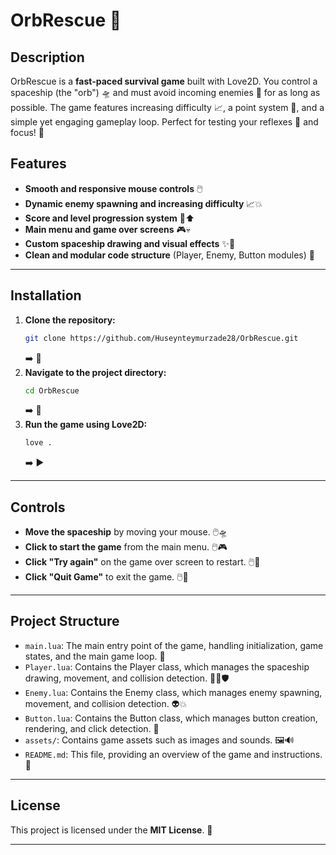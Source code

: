 # OrbRescue 🚀

## Description

OrbRescue is a **fast-paced survival game** built with Love2D. You control a spaceship (the "orb") 🛸 and must avoid incoming enemies 👾 for as long as possible. The game features increasing difficulty 📈, a point system 💯, and a simple yet engaging gameplay loop. Perfect for testing your reflexes 💪 and focus\! 🎯

## Features

  * **Smooth and responsive mouse controls** 🖱️
  * **Dynamic enemy spawning and increasing difficulty** 📈💥
  * **Score and level progression system** 🏅⬆️
  * **Main menu and game over screens** 🎮💀
  * **Custom spaceship drawing and visual effects** ✨🎨
  * **Clean and modular code structure** (Player, Enemy, Button modules) 🧩

-----

## Installation

1.  **Clone the repository:**
    ```bash
    git clone https://github.com/Huseynteymurzade28/OrbRescue.git
    ```
    ➡️ 📂
2.  **Navigate to the project directory:**
    ```bash
    cd OrbRescue
    ```
    ➡️ 📁
3.  **Run the game using Love2D:**
    ```bash
    love .
    ```
    ➡️ ▶️

-----

## Controls

  * **Move the spaceship** by moving your mouse. 🖱️🛸
  * **Click to start the game** from the main menu. 🖱️🎮
  * **Click "Try again"** on the game over screen to restart. 🖱️🔄
  * **Click "Quit Game"** to exit the game. 🖱️🚪

-----

## Project Structure

  * `main.lua`: The main entry point of the game, handling initialization, game states, and the main game loop. 🏁
  * `Player.lua`: Contains the Player class, which manages the spaceship drawing, movement, and collision detection. 🧑‍🚀🛡️
  * `Enemy.lua`: Contains the Enemy class, which manages enemy spawning, movement, and collision detection. 👽💥
  * `Button.lua`: Contains the Button class, which manages button creation, rendering, and click detection. 🔘
  * `assets/`: Contains game assets such as images and sounds. 🖼️🔊
  * `README.md`: This file, providing an overview of the game and instructions. 📝

-----

## License

This project is licensed under the **MIT License**. 📜

-----